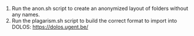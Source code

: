 1) Run the anon.sh script to create an anonymized layout of folders without any names.
2) Run the plagarism.sh script to build the correct format to import into DOLOS: https://dolos.ugent.be/
